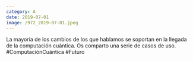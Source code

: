 ```yaml
--- 
category: A 
date: 2019-07-01 
image: /972_2019-07-01.jpeg 
--- 
```


La mayoría de los cambios de los que hablamos se soportan en la llegada de la computación cuántica. Os comparto una serie de casos de uso. #ComputaciónCuántica #Futuro